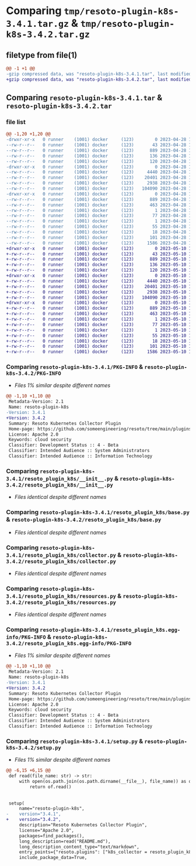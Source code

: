 # Comparing `tmp/resoto-plugin-k8s-3.4.1.tar.gz` & `tmp/resoto-plugin-k8s-3.4.2.tar.gz`

## filetype from file(1)

```diff
@@ -1 +1 @@
-gzip compressed data, was "resoto-plugin-k8s-3.4.1.tar", last modified: Fri Apr 28 15:17:05 2023, max compression
+gzip compressed data, was "resoto-plugin-k8s-3.4.2.tar", last modified: Wed May 10 12:22:18 2023, max compression
```

## Comparing `resoto-plugin-k8s-3.4.1.tar` & `resoto-plugin-k8s-3.4.2.tar`

### file list

```diff
@@ -1,20 +1,20 @@
-drwxr-xr-x   0 runner    (1001) docker     (123)        0 2023-04-28 15:17:05.184461 resoto-plugin-k8s-3.4.1/
--rw-r--r--   0 runner    (1001) docker     (123)       43 2023-04-28 15:14:00.000000 resoto-plugin-k8s-3.4.1/MANIFEST.in
--rw-r--r--   0 runner    (1001) docker     (123)      889 2023-04-28 15:17:05.184461 resoto-plugin-k8s-3.4.1/PKG-INFO
--rw-r--r--   0 runner    (1001) docker     (123)      136 2023-04-28 15:14:00.000000 resoto-plugin-k8s-3.4.1/README.md
--rw-r--r--   0 runner    (1001) docker     (123)      120 2023-04-28 15:14:00.000000 resoto-plugin-k8s-3.4.1/requirements.txt
-drwxr-xr-x   0 runner    (1001) docker     (123)        0 2023-04-28 15:17:05.184461 resoto-plugin-k8s-3.4.1/resoto_plugin_k8s/
--rw-r--r--   0 runner    (1001) docker     (123)     4440 2023-04-28 15:14:00.000000 resoto-plugin-k8s-3.4.1/resoto_plugin_k8s/__init__.py
--rw-r--r--   0 runner    (1001) docker     (123)    20401 2023-04-28 15:14:00.000000 resoto-plugin-k8s-3.4.1/resoto_plugin_k8s/base.py
--rw-r--r--   0 runner    (1001) docker     (123)     2938 2023-04-28 15:14:00.000000 resoto-plugin-k8s-3.4.1/resoto_plugin_k8s/collector.py
--rw-r--r--   0 runner    (1001) docker     (123)   104090 2023-04-28 15:14:00.000000 resoto-plugin-k8s-3.4.1/resoto_plugin_k8s/resources.py
-drwxr-xr-x   0 runner    (1001) docker     (123)        0 2023-04-28 15:17:05.184461 resoto-plugin-k8s-3.4.1/resoto_plugin_k8s.egg-info/
--rw-r--r--   0 runner    (1001) docker     (123)      889 2023-04-28 15:17:05.000000 resoto-plugin-k8s-3.4.1/resoto_plugin_k8s.egg-info/PKG-INFO
--rw-r--r--   0 runner    (1001) docker     (123)      463 2023-04-28 15:17:05.000000 resoto-plugin-k8s-3.4.1/resoto_plugin_k8s.egg-info/SOURCES.txt
--rw-r--r--   0 runner    (1001) docker     (123)        1 2023-04-28 15:17:05.000000 resoto-plugin-k8s-3.4.1/resoto_plugin_k8s.egg-info/dependency_links.txt
--rw-r--r--   0 runner    (1001) docker     (123)       77 2023-04-28 15:17:05.000000 resoto-plugin-k8s-3.4.1/resoto_plugin_k8s.egg-info/entry_points.txt
--rw-r--r--   0 runner    (1001) docker     (123)        1 2023-04-28 15:17:05.000000 resoto-plugin-k8s-3.4.1/resoto_plugin_k8s.egg-info/not-zip-safe
--rw-r--r--   0 runner    (1001) docker     (123)       55 2023-04-28 15:17:05.000000 resoto-plugin-k8s-3.4.1/resoto_plugin_k8s.egg-info/requires.txt
--rw-r--r--   0 runner    (1001) docker     (123)       18 2023-04-28 15:17:05.000000 resoto-plugin-k8s-3.4.1/resoto_plugin_k8s.egg-info/top_level.txt
--rw-r--r--   0 runner    (1001) docker     (123)      101 2023-04-28 15:17:05.188461 resoto-plugin-k8s-3.4.1/setup.cfg
--rw-r--r--   0 runner    (1001) docker     (123)     1586 2023-04-28 15:14:00.000000 resoto-plugin-k8s-3.4.1/setup.py
+drwxr-xr-x   0 runner    (1001) docker     (123)        0 2023-05-10 12:22:18.289319 resoto-plugin-k8s-3.4.2/
+-rw-r--r--   0 runner    (1001) docker     (123)       43 2023-05-10 12:19:34.000000 resoto-plugin-k8s-3.4.2/MANIFEST.in
+-rw-r--r--   0 runner    (1001) docker     (123)      889 2023-05-10 12:22:18.289319 resoto-plugin-k8s-3.4.2/PKG-INFO
+-rw-r--r--   0 runner    (1001) docker     (123)      136 2023-05-10 12:19:34.000000 resoto-plugin-k8s-3.4.2/README.md
+-rw-r--r--   0 runner    (1001) docker     (123)      120 2023-05-10 12:19:34.000000 resoto-plugin-k8s-3.4.2/requirements.txt
+drwxr-xr-x   0 runner    (1001) docker     (123)        0 2023-05-10 12:22:18.289319 resoto-plugin-k8s-3.4.2/resoto_plugin_k8s/
+-rw-r--r--   0 runner    (1001) docker     (123)     4440 2023-05-10 12:19:34.000000 resoto-plugin-k8s-3.4.2/resoto_plugin_k8s/__init__.py
+-rw-r--r--   0 runner    (1001) docker     (123)    20401 2023-05-10 12:19:34.000000 resoto-plugin-k8s-3.4.2/resoto_plugin_k8s/base.py
+-rw-r--r--   0 runner    (1001) docker     (123)     2938 2023-05-10 12:19:34.000000 resoto-plugin-k8s-3.4.2/resoto_plugin_k8s/collector.py
+-rw-r--r--   0 runner    (1001) docker     (123)   104090 2023-05-10 12:19:34.000000 resoto-plugin-k8s-3.4.2/resoto_plugin_k8s/resources.py
+drwxr-xr-x   0 runner    (1001) docker     (123)        0 2023-05-10 12:22:18.289319 resoto-plugin-k8s-3.4.2/resoto_plugin_k8s.egg-info/
+-rw-r--r--   0 runner    (1001) docker     (123)      889 2023-05-10 12:22:18.000000 resoto-plugin-k8s-3.4.2/resoto_plugin_k8s.egg-info/PKG-INFO
+-rw-r--r--   0 runner    (1001) docker     (123)      463 2023-05-10 12:22:18.000000 resoto-plugin-k8s-3.4.2/resoto_plugin_k8s.egg-info/SOURCES.txt
+-rw-r--r--   0 runner    (1001) docker     (123)        1 2023-05-10 12:22:18.000000 resoto-plugin-k8s-3.4.2/resoto_plugin_k8s.egg-info/dependency_links.txt
+-rw-r--r--   0 runner    (1001) docker     (123)       77 2023-05-10 12:22:18.000000 resoto-plugin-k8s-3.4.2/resoto_plugin_k8s.egg-info/entry_points.txt
+-rw-r--r--   0 runner    (1001) docker     (123)        1 2023-05-10 12:22:18.000000 resoto-plugin-k8s-3.4.2/resoto_plugin_k8s.egg-info/not-zip-safe
+-rw-r--r--   0 runner    (1001) docker     (123)       55 2023-05-10 12:22:18.000000 resoto-plugin-k8s-3.4.2/resoto_plugin_k8s.egg-info/requires.txt
+-rw-r--r--   0 runner    (1001) docker     (123)       18 2023-05-10 12:22:18.000000 resoto-plugin-k8s-3.4.2/resoto_plugin_k8s.egg-info/top_level.txt
+-rw-r--r--   0 runner    (1001) docker     (123)      101 2023-05-10 12:22:18.289319 resoto-plugin-k8s-3.4.2/setup.cfg
+-rw-r--r--   0 runner    (1001) docker     (123)     1586 2023-05-10 12:19:34.000000 resoto-plugin-k8s-3.4.2/setup.py
```

### Comparing `resoto-plugin-k8s-3.4.1/PKG-INFO` & `resoto-plugin-k8s-3.4.2/PKG-INFO`

 * *Files 1% similar despite different names*

```diff
@@ -1,10 +1,10 @@
 Metadata-Version: 2.1
 Name: resoto-plugin-k8s
-Version: 3.4.1
+Version: 3.4.2
 Summary: Resoto Kubernetes Collector Plugin
 Home-page: https://github.com/someengineering/resoto/tree/main/plugins/k8s
 License: Apache 2.0
 Keywords: cloud security
 Classifier: Development Status :: 4 - Beta
 Classifier: Intended Audience :: System Administrators
 Classifier: Intended Audience :: Information Technology
```

### Comparing `resoto-plugin-k8s-3.4.1/resoto_plugin_k8s/__init__.py` & `resoto-plugin-k8s-3.4.2/resoto_plugin_k8s/__init__.py`

 * *Files identical despite different names*

### Comparing `resoto-plugin-k8s-3.4.1/resoto_plugin_k8s/base.py` & `resoto-plugin-k8s-3.4.2/resoto_plugin_k8s/base.py`

 * *Files identical despite different names*

### Comparing `resoto-plugin-k8s-3.4.1/resoto_plugin_k8s/collector.py` & `resoto-plugin-k8s-3.4.2/resoto_plugin_k8s/collector.py`

 * *Files identical despite different names*

### Comparing `resoto-plugin-k8s-3.4.1/resoto_plugin_k8s/resources.py` & `resoto-plugin-k8s-3.4.2/resoto_plugin_k8s/resources.py`

 * *Files identical despite different names*

### Comparing `resoto-plugin-k8s-3.4.1/resoto_plugin_k8s.egg-info/PKG-INFO` & `resoto-plugin-k8s-3.4.2/resoto_plugin_k8s.egg-info/PKG-INFO`

 * *Files 1% similar despite different names*

```diff
@@ -1,10 +1,10 @@
 Metadata-Version: 2.1
 Name: resoto-plugin-k8s
-Version: 3.4.1
+Version: 3.4.2
 Summary: Resoto Kubernetes Collector Plugin
 Home-page: https://github.com/someengineering/resoto/tree/main/plugins/k8s
 License: Apache 2.0
 Keywords: cloud security
 Classifier: Development Status :: 4 - Beta
 Classifier: Intended Audience :: System Administrators
 Classifier: Intended Audience :: Information Technology
```

### Comparing `resoto-plugin-k8s-3.4.1/setup.py` & `resoto-plugin-k8s-3.4.2/setup.py`

 * *Files 1% similar despite different names*

```diff
@@ -6,15 +6,15 @@
 def read(file_name: str) -> str:
     with open(os.path.join(os.path.dirname(__file__), file_name)) as of:
         return of.read()
 
 
 setup(
     name="resoto-plugin-k8s",
-    version="3.4.1",
+    version="3.4.2",
     description="Resoto Kubernetes Collector Plugin",
     license="Apache 2.0",
     packages=find_packages(),
     long_description=read("README.md"),
     long_description_content_type="text/markdown",
     entry_points={"resoto.plugins": ["k8s_collector = resoto_plugin_k8s:KubernetesCollectorPlugin"]},
     include_package_data=True,
```

